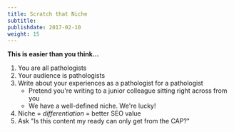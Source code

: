 ```yaml
---
title: Scratch that Niche
subtitle:
publishdate: 2017-02-10
weight: 15
---
```


**This is easier than you think...**

1. You are all pathologists
2. Your audience is pathologists
3. Write about your experiences as a pathologist for a pathologist
    * Pretend you're writing to a junior colleague sitting right across from you
    * We have a well-defined niche. We're lucky!
4. Niche = *differentiation* = better SEO value
5. Ask "Is this content my ready can only get from the CAP?"
